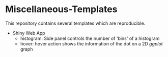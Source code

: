 # Miscellaneous-Templates

This repository contains several templates which are reproducible.

- Shiny Web App
  - histogram: Side panel controls the number of 'bins' of a histogram
  - hover: hover action shows the information of the dot on a 2D _ggplot_ graph
